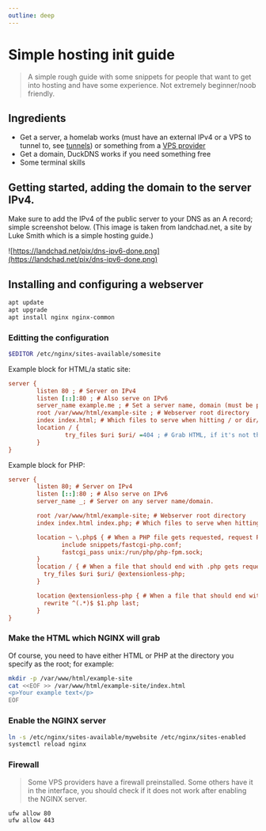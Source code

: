 ```yaml
---
outline: deep
---
```


# Simple hosting init guide

> A simple rough guide with some snippets for people that want to get into hosting and have some experience. Not extremely beginner/noob friendly.

## Ingredients

* Get a server, a homelab works (must have an external IPv4 or a VPS to tunnel to, see [tunnels](/server-related/tunnels)) or something from a [VPS provider](/server-related/vps)
* Get a domain, DuckDNS works if you need something free
* Some terminal skills

## Getting started, adding the domain to the server IPv4.

Make sure to add the IPv4 of the public server to your DNS as an A record; simple screenshot below. (This image is taken from landchad.net, a site by Luke Smith which is a simple hosting guide.)

![https://landchad.net/pix/dns-ipv6-done.png](https://landchad.net/pix/dns-ipv6-done.png)

## Installing and configuring a webserver

```sh
apt update
apt upgrade
apt install nginx nginx-common
```

### Editting the configuration

```sh
$EDITOR /etc/nginx/sites-available/somesite
```

Example block for HTML/a static site:

```ini
server {
        listen 80 ; # Server on IPv4
        listen [::]:80 ; # Also serve on IPv6
        server_name example.me ; # Set a server name, domain (must be pointed to your server!)
        root /var/www/html/example-site ; # Webserver root directory
        index index.html; # Which files to serve when hitting / or dir/
        location / { 
                try_files $uri $uri/ =404 ; # Grab HTML, if it's not there, return 404
        }
}
```

Example block for PHP:

```ini
server {
        listen 80; # Server on IPv4
        listen [::]:80 ; # Also serve on IPv6
        server_name _; # Server on any server name/domain.

        root /var/www/html/example-site; # Webserver root directory
        index index.html index.php; # Which files to serve when hitting / or dir/

        location ~ \.php$ { # When a PHP file gets requested, request PHP to serve it
               include snippets/fastcgi-php.conf;
               fastcgi_pass unix:/run/php/php-fpm.sock;
        }
        location / { # When a file that should end with .php gets requested as file instead of file.php, return the file.php page
          try_files $uri $uri/ @extensionless-php;
        }

        location @extensionless-php { # When a file that should end with .php gets requested as file instead of file.php, return the file.php page
          rewrite ^(.*)$ $1.php last;
        }
}
```

### Make the HTML which NGINX will grab

Of course, you need to have either HTML or PHP at the directory you specify as the root; for example:

```sh
mkdir -p /var/www/html/example-site
cat <<EOF >> /var/www/html/example-site/index.html
<p>Your example text</p>
EOF
```

### Enable the NGINX server

```sh
ln -s /etc/nginx/sites-available/mywebsite /etc/nginx/sites-enabled
systemctl reload nginx
```

### Firewall

> Some VPS providers have a firewall preinstalled. Some others have it in the interface, you should check if it does not work after enabling the NGINX server.

```sh
ufw allow 80
ufw allow 443
```



